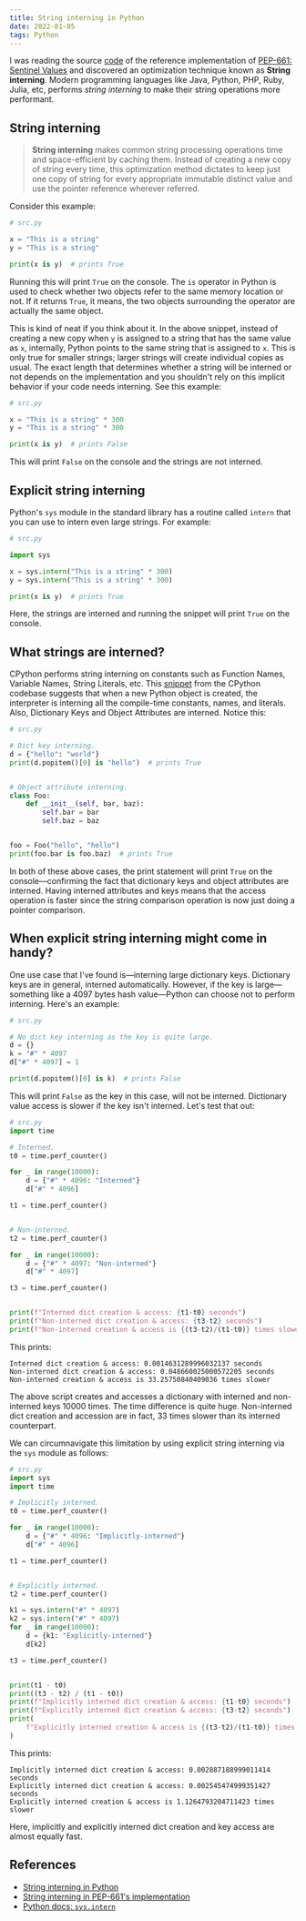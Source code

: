 ```yaml
---
title: String interning in Python
date: 2022-01-05
tags: Python
---
```


I was reading the source [code](https://github.com/taleinat/python-stdlib-sentinels/blob/main/sentinels/sentinels.py) of the reference implementation of
[PEP-661: Sentinel Values](https://www.python.org/dev/peps/pep-0661/) and discovered an
optimization technique known as **String interning**. Modern programming languages like
Java, Python, PHP, Ruby, Julia, etc, performs *string interning* to make their string
operations more performant.


## String interning

> **String interning** makes common string processing operations time and
> space-efficient by caching them. Instead of creating a new copy of string every time,
> this optimization method dictates to keep just one copy of string for every appropriate
> immutable distinct value and use the pointer reference wherever referred.

Consider this example:

```python
# src.py

x = "This is a string"
y = "This is a string"

print(x is y)  # prints True
```

Running this will print `True` on the console. The `is` operator in Python is used to
check whether two objects refer to the same memory location or not. If it returns
`True`, it means, the two objects surrounding the operator are actually the same object.

This is kind of neat if you think about it. In the above snippet, instead of creating a
new copy when `y` is assigned to a string that has the same value as `x`, internally,
Python points to the same string that is assigned to `x`. This is only true for smaller
strings; larger strings will create individual copies as usual. The exact length that
determines whether a string will be interned or not depends on the implementation and
you shouldn't rely on this implicit behavior if your code needs interning. See this
example:

```python
# src.py

x = "This is a string" * 300
y = "This is a string" * 300

print(x is y)  # prints False
```

This will print `False` on the console and the strings are not interned.


## Explicit string interning

Python's `sys` module in the standard library has a routine called `intern` that you can
use to intern even large strings. For example:

```python
# src.py

import sys

x = sys.intern("This is a string" * 300)
y = sys.intern("This is a string" * 300)

print(x is y)  # prints True
```

Here, the strings are interned and running the snippet will print `True` on the console.

## What strings are interned?

CPython performs string interning on constants such as Function Names, Variable Names,
String Literals, etc. This [snippet](https://github.com/python/cpython/blob/7d7817cf0f826e566d8370a0e974bbfed6611d91/Objects/codeobject.c#L537) from the CPython
codebase suggests that when a new Python object is created, the interpreter is interning
all the compile-time constants, names, and literals. Also, Dictionary Keys and Object
Attributes are interned. Notice this:

```python
# src.py

# Dict key interning.
d = {"hello": "world"}
print(d.popitem()[0] is "hello")  # prints True


# Object attribute interning.
class Foo:
    def __init__(self, bar, baz):
        self.bar = bar
        self.baz = baz


foo = Foo("hello", "hello")
print(foo.bar is foo.baz)  # prints True
```

In both of these above cases, the print statement will print `True` on the
console—confirming the fact that dictionary keys and object attributes are interned.
Having interned attributes and keys means that the access operation is faster since the
string comparison operation is now just doing a pointer comparison.

## When explicit string interning might come in handy?

One use case that I've found is—interning large dictionary keys. Dictionary keys are in
general, interned automatically. However, if the key is large—something like a 4097
bytes hash value—Python can choose not to perform interning. Here's an example:

```python
# src.py

# No dict key interning as the key is quite large.
d = {}
k = "#" * 4097
d["#" * 4097] = 1

print(d.popitem()[0] is k)  # prints False
```

This will print `False` as the key in this case, will not be interned. Dictionary value
access is slower if the key isn't interned. Let's test that out:

```python
# src.py
import time

# Interned.
t0 = time.perf_counter()

for _ in range(10000):
    d = {"#" * 4096: "Interned"}
    d["#" * 4096]

t1 = time.perf_counter()


# Non-interned.
t2 = time.perf_counter()

for _ in range(10000):
    d = {"#" * 4097: "Non-interned"}
    d["#" * 4097]

t3 = time.perf_counter()


print(f"Interned dict creation & access: {t1-t0} seconds")
print(f"Non-interned dict creation & access: {t3-t2} seconds")
print(f"Non-interned creation & access is {(t3-t2)/(t1-t0)} times slower")
```

This prints:

```
Interned dict creation & access: 0.0014631289996032137 seconds
Non-interned dict creation & access: 0.048660025000572205 seconds
Non-interned creation & access is 33.25750840409036 times slower
```

The above script creates and accesses a dictionary with interned and non-interned keys
10000 times. The time difference is quite huge. Non-interned dict creation and accession
are in fact, 33 times slower than its interned counterpart.

We can circumnavigate this limitation by using explicit string interning via the `sys`
module as follows:


```python
# src.py
import sys
import time

# Implicitly interned.
t0 = time.perf_counter()

for _ in range(10000):
    d = {"#" * 4096: "Implicitly-interned"}
    d["#" * 4096]

t1 = time.perf_counter()


# Explicitly interned.
t2 = time.perf_counter()

k1 = sys.intern("#" * 4097)
k2 = sys.intern("#" * 4097)
for _ in range(10000):
    d = {k1: "Explicitly-interned"}
    d[k2]

t3 = time.perf_counter()


print(t1 - t0)
print((t3 - t2) / (t1 - t0))
print(f"Implicitly interned dict creation & access: {t1-t0} seconds")
print(f"Explicitly interned dict creation & access: {t3-t2} seconds")
print(
    f"Explicitly interned creation & access is {(t3-t2)/(t1-t0)} times slower"
)
```

This prints:

```
Implicitly interned dict creation & access: 0.002887188999011414 seconds
Explicitly interned dict creation & access: 0.002545474999351427 seconds
Explicitly interned creation & access is 1.1264793204711423 times slower
```

Here, implicitly and explicitly interned dict creation and key access are almost equally
fast.


## References

* [String interning in Python](https://arpitbhayani.me/blogs/string-interning)
* [String interning in PEP-661's implementation](https://github.com/taleinat/python-stdlib-sentinels/blob/aef401d443be3fe92ac74e2f86f87735de79b66b/sentinels/sentinels.py#L48)
* [Python docs: `sys.intern`](https://docs.python.org/3/library/sys.html#sys.intern)
